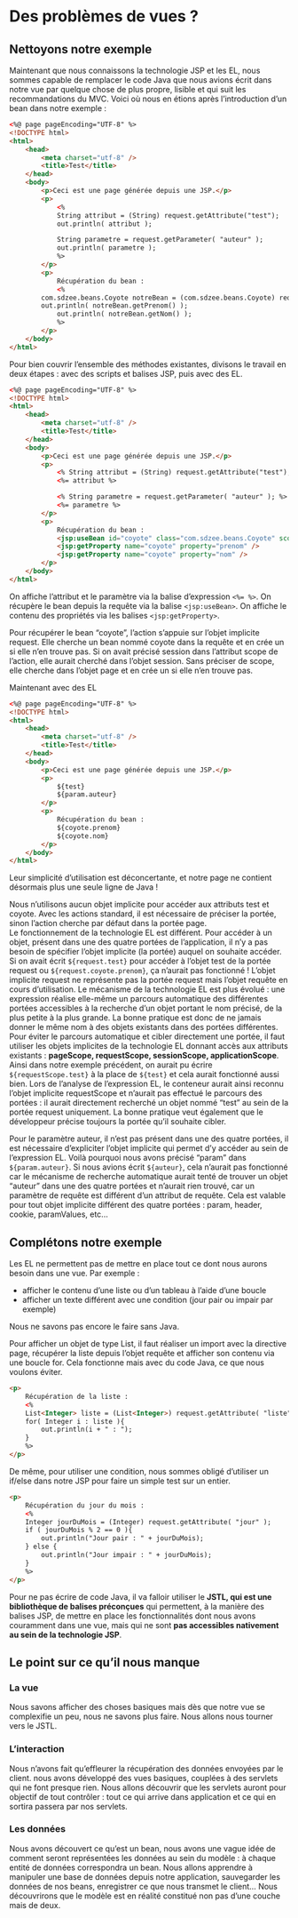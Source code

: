 # Des problèmes de vues ?

## Nettoyons notre exemple
Maintenant que nous connaissons la technologie JSP et les EL, nous sommes capable de remplacer le code Java que nous avions écrit dans notre vue par quelque chose de plus propre, lisible et qui suit les recommandations du MVC. Voici où nous en étions après l’introduction d’un bean dans notre exemple :

```html
<%@ page pageEncoding="UTF-8" %>
<!DOCTYPE html>
<html>
    <head>
        <meta charset="utf-8" />
        <title>Test</title>
    </head>
    <body>
        <p>Ceci est une page générée depuis une JSP.</p>
        <p>
            <%
            String attribut = (String) request.getAttribute("test");
            out.println( attribut );

            String parametre = request.getParameter( "auteur" );
            out.println( parametre );
            %>
        </p>
        <p>
            Récupération du bean :
            <%
	    com.sdzee.beans.Coyote notreBean = (com.sdzee.beans.Coyote) request.getAttribute("coyote");
	    out.println( notreBean.getPrenom() );
            out.println( notreBean.getNom() );
            %>
        </p>
    </body>
</html>
```

Pour bien couvrir l’ensemble des méthodes existantes, divisons le travail en deux étapes : avec des scripts et balises JSP, puis avec des EL.

```html
<%@ page pageEncoding="UTF-8" %>
<!DOCTYPE html>
<html>
    <head>
        <meta charset="utf-8" />
        <title>Test</title>
    </head>
    <body>
        <p>Ceci est une page générée depuis une JSP.</p>
        <p>
            <% String attribut = (String) request.getAttribute("test"); %>
            <%= attribut %>

            <% String parametre = request.getParameter( "auteur" ); %>
            <%= parametre %>
        </p>
        <p>
            Récupération du bean :
            <jsp:useBean id="coyote" class="com.sdzee.beans.Coyote" scope="request" />
            <jsp:getProperty name="coyote" property="prenom" />
            <jsp:getProperty name="coyote" property="nom" />
        </p>
    </body>
</html>
```

On affiche l’attribut et le paramètre via la balise d’expression `<%= %>`. On récupère le bean depuis la requête via la balise `<jsp:useBean>`. On affiche le contenu des propriétés via les balises `<jsp:getProperty>`.

Pour récupérer le bean “coyote”, l’action s’appuie sur l’objet implicite request. Elle cherche un bean nommé coyote dans la requête et en crée un si elle n’en trouve pas. Si on avait précisé session dans l’attribut scope de l’action, elle aurait cherché dans l’objet session. Sans préciser de scope, elle cherche dans l’objet page et en crée un si elle n’en trouve pas.

Maintenant avec des EL

```html
<%@ page pageEncoding="UTF-8" %>
<!DOCTYPE html>
<html>
    <head>
        <meta charset="utf-8" />
        <title>Test</title>
    </head>
    <body>
        <p>Ceci est une page générée depuis une JSP.</p>
        <p>
            ${test}
            ${param.auteur}
        </p>
        <p>
            Récupération du bean :
            ${coyote.prenom}
            ${coyote.nom}
        </p>
    </body>
</html>
```

Leur simplicité d’utilisation est déconcertante, et notre page ne contient désormais plus une seule ligne de Java !

Nous n’utilisons aucun objet implicite pour accéder aux attributs test et coyote. Avec les actions standard, il est nécessaire de préciser la portée, sinon l’action cherche par défaut dans la portée page.  
Le fonctionnement de la technologie EL est différent. Pour accéder à un objet, présent dans une des quatre portées de l’application, il n’y a pas besoin de spécifier l’objet implicite (la portée) auquel on souhaite accéder. Si on avait écrit `${request.test}` pour accéder à l’objet test de la portée request ou `${request.coyote.prenom}`, ça n’aurait pas fonctionné ! L’objet implicite request ne représente pas la portée request mais l’objet requête en cours d’utilisation.
Le mécanisme de la technologie EL est plus évolué : une expression réalise elle-même un parcours automatique des différentes portées accessibles à la recherche d’un objet portant le nom précisé, de la plus petite à la plus grande. La bonne pratique est donc de ne jamais donner le même nom à des objets existants dans des portées différentes.  
Pour éviter le parcours automatique et cibler directement une portée, il faut utiliser les objets implicites de la technologie EL donnant accès aux attributs existants : **pageScope, requestScope, sessionScope, applicationScope**. Ainsi dans notre exemple précédent, on aurait pu écrire `${requestScope.test}` à la place de `${test}` et cela aurait fonctionné aussi bien. Lors de l’analyse de l’expression EL, le conteneur aurait ainsi reconnu l’objet implicite requestScope et n’aurait pas effectué le parcours des portées : il aurait directement recherché un objet nommé “test” au sein de la portée request uniquement. La bonne pratique veut également que le développeur précise toujours la portée qu’il souhaite cibler.

Pour le paramètre auteur, il n’est pas présent dans une des quatre portées, il est nécessaire d’expliciter l’objet implicite qui permet d’y accéder au sein de l’expression EL. Voilà pourquoi nous avons précisé “param” dans `${param.auteur}`. Si nous avions écrit `${auteur}`, cela n’aurait pas fonctionné car le mécanisme de recherche automatique aurait tenté de trouver un objet “auteur” dans une des quatre portées et n’aurait rien trouvé, car un paramètre de requête est différent d’un attribut de requête. Cela est valable pour tout objet implicite différent des quatre portées : param, header, cookie, paramValues, etc...

## Complétons notre exemple
Les EL ne permettent pas de mettre en place tout ce dont nous aurons besoin dans une vue. Par exemple :
- afficher le contenu d’une liste ou d’un tableau à l’aide d’une boucle
- afficher un texte différent avec une condition (jour pair ou impair par exemple)

Nous ne savons pas encore le faire sans Java.

Pour afficher un objet de type List, il faut réaliser un import avec la directive page, récupérer la liste depuis l’objet requête et afficher son contenu via une boucle for. Cela fonctionne mais avec du code Java, ce que nous voulons éviter.
```html
<p>
    Récupération de la liste :
    <%
    List<Integer> liste = (List<Integer>) request.getAttribute( "liste" );
    for( Integer i : liste ){
        out.println(i + " : ");
    }
    %>
</p>
```

De même, pour utiliser une condition, nous sommes obligé d’utiliser un if/else dans notre JSP pour faire un simple test sur un entier.

```html
<p>
    Récupération du jour du mois :
    <%
    Integer jourDuMois = (Integer) request.getAttribute( "jour" );
    if ( jourDuMois % 2 == 0 ){
        out.println("Jour pair : " + jourDuMois);
    } else {
        out.println("Jour impair : " + jourDuMois);
    }
    %>
</p>
```

Pour ne pas écrire de code Java, il va falloir utiliser le **JSTL, qui est une bibliothèque de balises préconçues** qui permettent, à la manière des balises JSP, de mettre en place les fonctionnalités dont nous avons couramment dans une vue, mais qui ne sont **pas accessibles nativement au sein de la technologie JSP**.

## Le point sur ce qu’il nous manque
### La vue
Nous savons afficher des choses basiques mais dès que notre vue se complexifie un peu, nous ne savons plus faire. Nous allons nous tourner vers le JSTL.

### L’interaction
Nous n’avons fait qu’effleurer la récupération des données envoyées par le client. nous avons développé des vues basiques, couplées à des servlets qui ne font presque rien. Nous allons découvrir que les servlets auront pour objectif de tout contrôler : tout ce qui arrive dans application et ce qui en sortira passera par nos servlets.

### Les données
Nous avons découvert ce qu’est un bean, nous avons une vague idée de comment seront représentées les données au sein du modèle : à chaque entité de données correspondra un bean. Nous allons apprendre à manipuler une base de données depuis notre application, sauvegarder les données de nos beans, enregistrer ce que nous transmet le client… Nous découvrirons que le modèle est en réalité constitué non pas d’une couche mais de deux.
